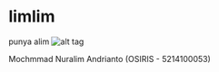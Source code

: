 # limlim
punya alim
![alt tag](https://pbs.twimg.com/profile_images/421825771267948544/rc6XC6It.jpeg)

Mochmmad Nuralim Andrianto (OSIRIS - 5214100053)
